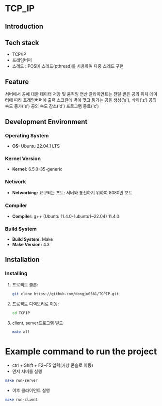 # TCP_IP

## Introduction

## Tech stack
- TCP/IP
- 프레임버퍼
- 스레드 : POSIX 스레드(pthread)를 사용하여 다중 스레드 구현

## Feature
서버에서 공에 대한 데이터 저장 및 움직임 연산
클라이언트는 전달 받은 공의 위치 데이터에 따라 프레임버퍼에 출력
스크린에 벽에 맞고 튕기는 공을 생성('a'), 삭제('z')
공의 속도 증가('s')
공의 속도 감소('d')
프로그램 종료('x')

## Development Environment

### Operating System
- **OS:** Ubuntu 22.04.1 LTS

### Kernel Version
- **Kernel:** 6.5.0-35-generic

### Network
- **Networking:** 요구되는 포트: 서버와 통신하기 위하여 8080번 포트

### Compiler
- **Compiler:** g++ (Ubuntu 11.4.0-1ubuntu1~22.04) 11.4.0

### Build System
- **Build System:** Make
- **Make Version:** 4.3

## Installation

### Installing

1. 프로젝트 클론:
    ```sh
    git clone https://github.com/dongju0561/TCPIP.git
    ```
2. 프로젝트 디렉토리로 이동:
    ```sh
    cd TCPIP
    ```
3. client, server프로그램 빌드
    ```sh
    make all
    ```

# Example command to run the project
- ctrl + Shift + F2~F5 입력(가상 콘솔로 이동)
- 먼저 서버를 실행
```sh
make run-server
```
- 이후 클라이언트 실행
```sh
make run-client
```
